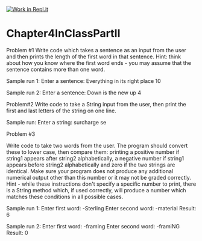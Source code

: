 [![Work in Repl.it](https://classroom.github.com/assets/work-in-replit-14baed9a392b3a25080506f3b7b6d57f295ec2978f6f33ec97e36a161684cbe9.svg)](https://classroom.github.com/online_ide?assignment_repo_id=3907592&assignment_repo_type=AssignmentRepo)
# Chapter4InClassPartII


Problem #1
Write code which takes a sentence as an input from the user and then prints the length of the first word in that sentence.
Hint: think about how you know where the first word ends - you may assume that the sentence contains more than one word.

Sample run 1:
Enter a sentence:
Everything in its right place
10

Sample run 2:
Enter a sentence:
Down is the new up
4

Problem#2
Write code to take a String input from the user, then print the first and last letters of the string on one line.

Sample run:
Enter a string:
surcharge
se

Problem #3

Write code to take two words from the user. The program should convert these to lower case, then compare them: printing a positive number if string1 appears after string2 alphabetically, a negative number if string1 appears before string2 alphabetically and zero if the two strings are identical. Make sure your program does not produce any additional numerical output other than this number or it may not be graded correctly.
Hint - while these instructions don't specify a specific number to print, there is a String method which, if used correctly, will produce a number which matches these conditions in all possible cases.

Sample run 1:
Enter first word:
-Sterling
Enter second word:
-material
Result: 6

Sample run 2:
Enter first word:
-framing
Enter second word:
-framiNG
Result: 0


